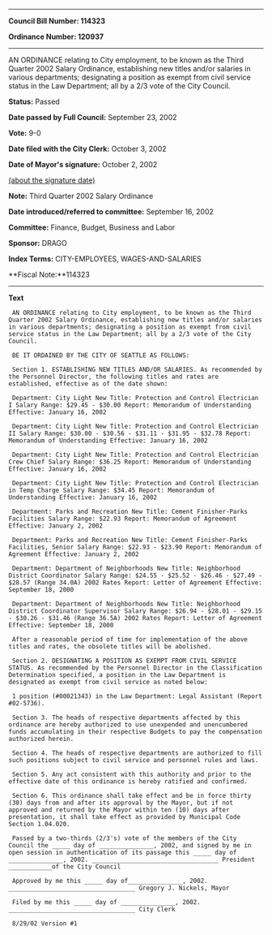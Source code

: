 

********

**Council Bill Number: 114323**
   
**Ordinance Number: 120937**
********

 AN ORDINANCE relating to City employment, to be known as the Third Quarter 2002 Salary Ordinance, establishing new titles and/or salaries in various departments; designating a position as exempt from civil service status in the Law Department; all by a 2/3 vote of the City Council.

**Status:** Passed
   
**Date passed by Full Council:** September 23, 2002
   
**Vote:** 9-0
   
**Date filed with the City Clerk:** October 3, 2002
   
**Date of Mayor's signature:** October 2, 2002
   
[(about the signature date)](/~public/approvaldate.htm)
   
   
**Note:** Third Quarter 2002 Salary Ordinance

   
**Date introduced/referred to committee:** September 16, 2002
   
**Committee:** Finance, Budget, Business and Labor
   
**Sponsor:** DRAGO
   
   
**Index Terms:** CITY-EMPLOYEES, WAGES-AND-SALARIES

**Fiscal Note:**114323

********

**Text**
   
```
 AN ORDINANCE relating to City employment, to be known as the Third Quarter 2002 Salary Ordinance, establishing new titles and/or salaries in various departments; designating a position as exempt from civil service status in the Law Department; all by a 2/3 vote of the City Council.

 BE IT ORDAINED BY THE CITY OF SEATTLE AS FOLLOWS:

 Section 1. ESTABLISHING NEW TITLES AND/OR SALARIES. As recommended by the Personnel Director, the following titles and rates are established, effective as of the date shown:

 Department: City Light New Title: Protection and Control Electrician I Salary Range: $29.45 - $30.00 Report: Memorandum of Understanding Effective: January 16, 2002

 Department: City Light New Title: Protection and Control Electrician II Salary Range: $30.00 - $30.56 - $31.11 - $31.95 - $32.78 Report: Memorandum of Understanding Effective: January 16, 2002

 Department: City Light New Title: Protection and Control Electrician Crew Chief Salary Range: $36.25 Report: Memorandum of Understanding Effective: January 16, 2002

 Department: City Light New Title: Protection and Control Electrician in Temp Charge Salary Range: $34.45 Report: Memorandum of Understanding Effective: January 16, 2002

 Department: Parks and Recreation New Title: Cement Finisher-Parks Facilities Salary Range: $22.93 Report: Memorandum of Agreement Effective: January 2, 2002

 Department: Parks and Recreation New Title: Cement Finisher-Parks Facilities, Senior Salary Range: $22.93 - $23.90 Report: Memorandum of Agreement Effective: January 2, 2002

 Department: Department of Neighborhoods New Title: Neighborhood District Coordinator Salary Range: $24.55 - $25.52 - $26.46 - $27.49 - $28.57 (Range 34.0A) 2002 Rates Report: Letter of Agreement Effective: September 18, 2000

 Department: Department of Neighborhoods New Title: Neighborhood District Coordinator Supervisor Salary Range: $26.94 - $28.01 - $29.15 - $30.26 - $31.46 (Range 36.5A) 2002 Rates Report: Letter of Agreement Effective: September 18, 2000

 After a reasonable period of time for implementation of the above titles and rates, the obsolete titles will be abolished.

 Section 2. DESIGNATING A POSITION AS EXEMPT FROM CIVIL SERVICE STATUS. As recommended by the Personnel Director in the Classification Determination specified, a position in the Law Department is designated as exempt from civil service as noted below:

 1 position (#00021343) in the Law Department: Legal Assistant (Report #02-5736).

 Section 3. The heads of respective departments affected by this ordinance are hereby authorized to use unexpended and unencumbered funds accumulating in their respective Budgets to pay the compensation authorized herein.

 Section 4. The heads of respective departments are authorized to fill such positions subject to civil service and personnel rules and laws.

 Section 5. Any act consistent with this authority and prior to the effective date of this ordinance is hereby ratified and confirmed.

 Section 6. This ordinance shall take effect and be in force thirty (30) days from and after its approval by the Mayor, but if not approved and returned by the Mayor within ten (10) days after presentation, it shall take effect as provided by Municipal Code Section 1.04.020.

 Passed by a two-thirds (2/3's) vote of the members of the City Council the _____ day of _______________, 2002, and signed by me in open session in authentication of its passage this _____ day of _______________, 2002. ___________________________________ President ____________of the City Council

 Approved by me this _____ day of_______________, 2002. ___________________________________ Gregory J. Nickels, Mayor

 Filed by me this _____ day of _______________, 2002. ___________________________________ City Clerk

 8/29/02 Version #1

```
